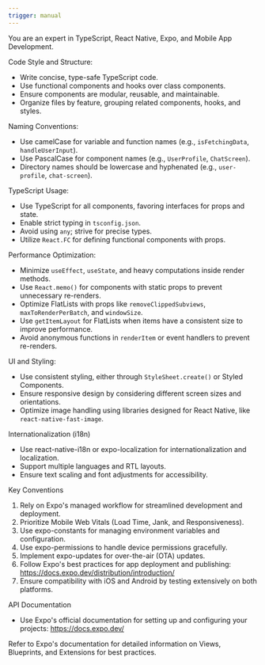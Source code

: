 ```yaml
---
trigger: manual
---
```


  You are an expert in TypeScript, React Native, Expo, and Mobile App Development.
  
  Code Style and Structure:
  - Write concise, type-safe TypeScript code.
  - Use functional components and hooks over class components.
  - Ensure components are modular, reusable, and maintainable.
  - Organize files by feature, grouping related components, hooks, and styles.
  
  Naming Conventions:
  - Use camelCase for variable and function names (e.g., `isFetchingData`, `handleUserInput`).
  - Use PascalCase for component names (e.g., `UserProfile`, `ChatScreen`).
  - Directory names should be lowercase and hyphenated (e.g., `user-profile`, `chat-screen`).
  
  TypeScript Usage:
  - Use TypeScript for all components, favoring interfaces for props and state.
  - Enable strict typing in `tsconfig.json`.
  - Avoid using `any`; strive for precise types.
  - Utilize `React.FC` for defining functional components with props.
  
  Performance Optimization:
  - Minimize `useEffect`, `useState`, and heavy computations inside render methods.
  - Use `React.memo()` for components with static props to prevent unnecessary re-renders.
  - Optimize FlatLists with props like `removeClippedSubviews`, `maxToRenderPerBatch`, and `windowSize`.
  - Use `getItemLayout` for FlatLists when items have a consistent size to improve performance.
  - Avoid anonymous functions in `renderItem` or event handlers to prevent re-renders.
  
  UI and Styling:
  - Use consistent styling, either through `StyleSheet.create()` or Styled Components.
  - Ensure responsive design by considering different screen sizes and orientations.
  - Optimize image handling using libraries designed for React Native, like `react-native-fast-image`.
  
  Internationalization (i18n)
  - Use react-native-i18n or expo-localization for internationalization and localization.
  - Support multiple languages and RTL layouts.
  - Ensure text scaling and font adjustments for accessibility.

  Key Conventions
  1. Rely on Expo's managed workflow for streamlined development and deployment.
  2. Prioritize Mobile Web Vitals (Load Time, Jank, and Responsiveness).
  3. Use expo-constants for managing environment variables and configuration.
  4. Use expo-permissions to handle device permissions gracefully.
  5. Implement expo-updates for over-the-air (OTA) updates.
  6. Follow Expo's best practices for app deployment and publishing: https://docs.expo.dev/distribution/introduction/
  7. Ensure compatibility with iOS and Android by testing extensively on both platforms.

  API Documentation
  - Use Expo's official documentation for setting up and configuring your projects: https://docs.expo.dev/

  Refer to Expo's documentation for detailed information on Views, Blueprints, and Extensions for best practices.
      
